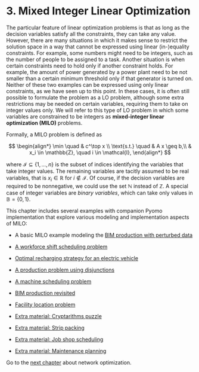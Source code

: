 # 3. Mixed Integer Linear Optimization


The particular feature of linear optimization problems is that as long as the decision variables satisfy all the constraints, they can take any value. However, there are many situations in which it makes sense to restrict the solution space in a way that cannot be expressed using linear (in-)equality constraints. For example, some numbers might need to be integers, such as the number of people to be assigned to a task. Another situation is when certain constraints need to hold only if another constraint holds. For example, the amount of power generated by a power plant need to be not smaller than a certain minimum threshold only if that generator is turned on. Neither of these two examples can be expressed using only linear constraints, as we have seen up to this point. In these cases, it is often still possible to formulate the problem as a LO problem, although some extra restrictions may be needed on certain variables, requiring them to take on integer values only. We will refer to this type of LO problem in which some variables are constrained to be integers as **mixed-integer linear optimization (MILO)** problems. 

Formally, a MILO problem is defined as

$$
\begin{align*}
    \min \quad & c^\top x \\
    \text{s.t.} \quad & A x \geq b,\\
    & x_i \in \mathbb{Z}, \quad i \in \mathcal{I},
\end{align*}
$$

where $\mathcal{I} \subseteq \{1,\dots,n\}$ is the subset of indices identifying the variables that take integer values. The remaining variables are tacitly assumed to be real variables, that is $x_i \in \mathbb{R}$ for $i \not\in\mathcal{I}$. Of course, if the decision variables are required to be nonnegative, we could use the set $\mathbb{N}$ instead of $\mathbb{Z}$. A special case of integer variables are _binary variables_, which can take only values in $\mathbb{B}=\{0,1\}$.

This chapter includes several examples with companion Pyomo implementation that explore various modeling and implementation aspects of MILO:

* A basic MILO example modeling the [BIM production with perturbed data](01-bim-perturbed.ipynb)
* [A workforce shift scheduling problem](02-shift-scheduling.ipynb)
* [Optimal recharging strategy for an electric vehicle](03-recharging-electric-vehicle.ipynb)
* [A production problem using disjunctions](04-simple-production-model-gdp.ipynb)
* [A machine scheduling problem](05-machine-scheduling.ipynb)
* [BIM production revisited](06-bim-production-revisited.ipynb)
* [Facility location problem](07-facility-location.ipynb)

* [Extra material: Cryptarithms puzzle](08-cryptarithms.ipynb)
* [Extra material: Strip packing](09-strip-packing.ipynb)
* [Extra material: Job shop scheduling](10-job-shop-scheduling.ipynb)
* [Extra material: Maintenance planning](11-maintenance-planning.ipynb)

Go to the [next chapter](../04/04.00.md) about network optimization.